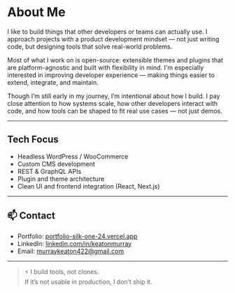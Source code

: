 # About Me

I like to build things that other developers or teams can actually use. I approach projects with a product development mindset — not just writing code, but designing tools that solve real-world problems.

Most of what I work on is open-source: extensible themes and plugins that are platform-agnostic and built with flexibility in mind. I'm especially interested in improving developer experience — making things easier to extend, integrate, and maintain.

Though I’m still early in my journey, I’m intentional about how I build. I pay close attention to how systems scale, how other developers interact with code, and how tools can be shaped to fit real use cases — not just demos.

---

## Tech Focus
- Headless WordPress / WooCommerce
- Custom CMS development
- REST & GraphQL APIs
- Plugin and theme architecture
- Clean UI and frontend integration (React, Next.js)

---

## 📫 Contact

- Portfolio: [portfolio-silk-one-24.vercel.app](https://portfolio-silk-one-24.vercel.app/)
- LinkedIn: [linkedin.com/in/keatonmurray](https://linkedin.com/in/keatonmurray)
- Email: [murraykeaton422@gmail.com](mailto:murraykeaton422@gmail.com)

---

> ⚡ I build tools, not clones.  
> If it’s not usable in production, I don’t ship it.
